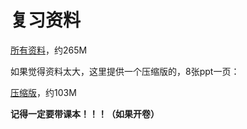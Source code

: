 # 复习资料
[所有资料](军理.zip)，约265M

如果觉得资料太大，这里提供一个压缩版的，8张ppt一页：

[压缩版](军理资料.pdf)，约103M

**记得一定要带课本！！！（如果开卷）**